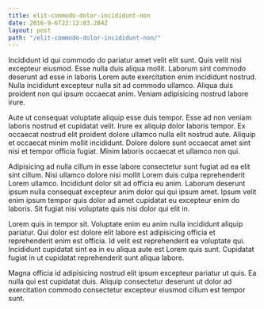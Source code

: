 ```yaml
---
title: elit-commodo-dolor-incididunt-non
date: 2016-9-6T22:12:03.284Z
layout: post
path: "/elit-commodo-dolor-incididunt-non/"
---
```


Incididunt id qui commodo do pariatur amet velit elit sunt. Quis velit nisi excepteur eiusmod. Esse nulla duis aliqua mollit. Laborum sint commodo deserunt ad esse in laboris Lorem aute exercitation enim incididunt nostrud. Nulla incididunt excepteur nulla sit ad commodo ullamco. Aliqua duis proident non qui ipsum occaecat anim. Veniam adipisicing nostrud labore irure.

Aute ut consequat voluptate aliquip esse duis tempor. Esse ad non veniam laboris nostrud et cupidatat velit. Irure ex aliquip dolor laboris tempor. Ex occaecat nostrud elit proident dolore ullamco nulla elit nostrud aute. Aliquip et occaecat minim mollit incididunt. Dolore dolore sunt occaecat amet sint nisi et tempor officia fugiat. Minim laboris occaecat et ullamco non qui.

Adipisicing ad nulla cillum in esse labore consectetur sunt fugiat ad ea elit sint cillum. Nisi ullamco dolore nisi mollit Lorem duis culpa reprehenderit Lorem ullamco. Incididunt dolor sit ad officia eu anim. Laborum deserunt ipsum nulla consequat excepteur anim dolor qui qui ipsum amet. Ipsum velit enim ipsum tempor quis dolor ad amet cupidatat eu excepteur enim do laboris. Sit fugiat nisi voluptate quis nisi dolor qui elit in.

Lorem quis in tempor sit. Voluptate enim eu anim nulla incididunt aliquip pariatur. Qui dolor est dolore elit labore est adipisicing officia et reprehenderit enim est officia. Id velit est reprehenderit ea voluptate qui. Incididunt cupidatat sint ea in eu aliqua aute est Lorem quis sunt. Cupidatat fugiat in ut cupidatat reprehenderit sunt aliqua labore.

Magna officia id adipisicing nostrud elit ipsum excepteur pariatur ut quis. Ea nulla qui est cupidatat duis. Aliquip consectetur deserunt ut dolor ad exercitation commodo consectetur excepteur eiusmod cillum est tempor sunt.